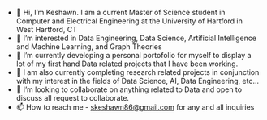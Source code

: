 - 👋 Hi, I’m Keshawn. I am a current Master of Science student in Computer and Electrical Engineering at the University of Hartford in West Hartford, CT
- 👀 I’m interested in Data Engineering, Data Science, Artificial Intelligence and Machine Learning, and Graph Theories
- 🌱 I’m currently developing a personal portofolio for myself to display a lot of my first hand Data related projects that I have been working.
- 🌱 I am also currently completing research related projects in conjunction with my interest in the fields of Data Science, AI, Data Engineering, etc... 
- 💞️ I’m looking to collaborate on anything related to Data and open to discuss all request to collaborate.
- 📫 How to reach me - skeshawn86@gmail.com for any and all inquiries

<!---
kessmith/kessmith is a ✨ special ✨ repository because its `README.md` (this file) appears on your GitHub profile.
You can click the Preview link to take a look at your changes.
--->
